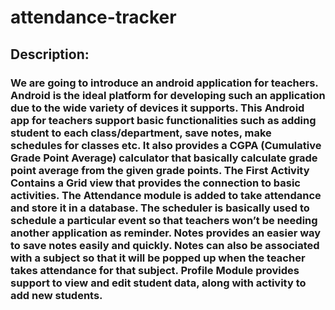 # attendance-tracker
## Description: 
### We are going to introduce an android application for teachers. Android is the ideal platform for developing such an application due to the wide variety of devices it supports. This Android app for teachers support basic functionalities such as adding student to each class/department, save notes, make schedules for classes etc. It also provides a CGPA (Cumulative Grade Point Average) calculator that basically calculate grade point average from the given grade points. The First Activity Contains a Grid view that provides the connection to basic activities. The Attendance module is added to take attendance and store it in a database. The scheduler is basically used to schedule a particular event so that teachers won’t be needing another application as reminder. Notes provides an easier way to save notes easily and quickly. Notes can also be associated with a subject so that it will be popped up when the teacher takes attendance for that subject. Profile Module provides support to view and edit student data, along with activity to add new students.
